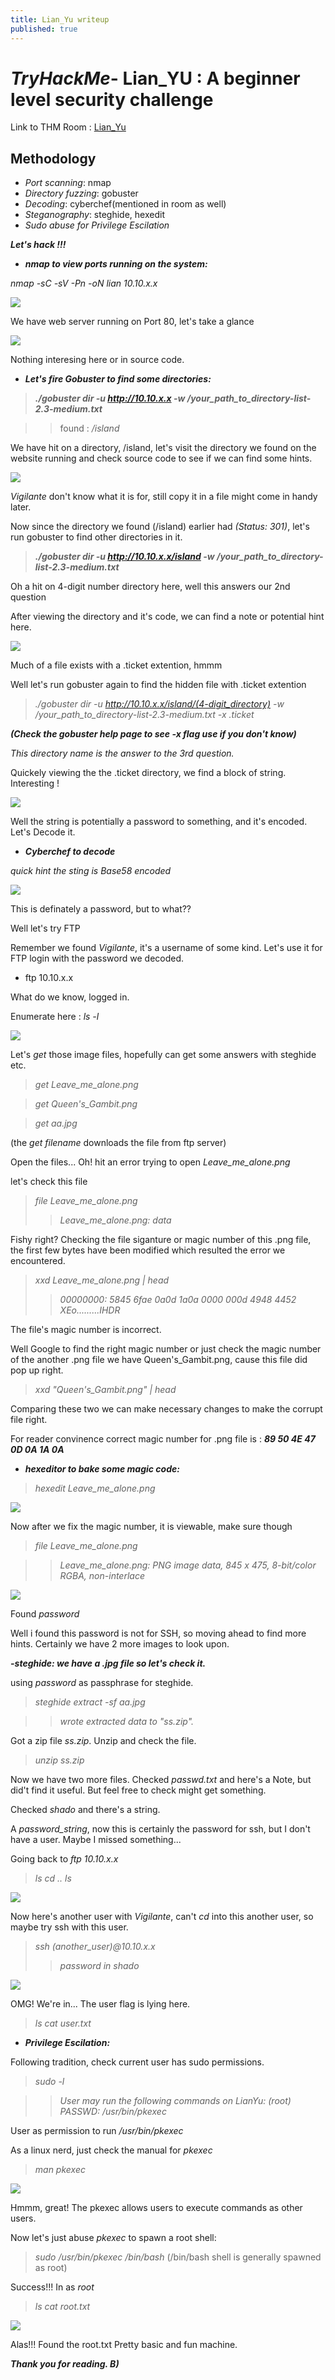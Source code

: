 ```yaml
---
title: Lian_Yu writeup
published: true
---
```


# ***TryHackMe***- Lian_YU : A beginner level security challenge

Link to THM Room : [Lian_Yu](https://tryhackme.com/room/lianyu)

## Methodology 
- *Port scanning*: nmap
- *Directory fuzzing*: gobuster
- *Decoding*: cyberchef(mentioned in room as well)
- *Steganography*: steghide, hexedit
- *Sudo abuse for Privilege Escilation* 

***Let's hack !!!***

- ***nmap to view ports running on the system:***

*nmap -sC -sV -Pn -oN lian 10.10.x.x*

<img src="/images/IMG_20200709_230746.JPG">

We have web server running on Port 80, let's take a glance

<img src="/images/welcome.png">

Nothing interesing here or in source code.

- ***Let's fire Gobuster to find some directories:***

> ***./gobuster dir -u http://10.10.x.x -w /your_path_to_directory-list-2.3-medium.txt***

>> found : */island*

We have hit on a directory, /island, let's visit the directory we found on the website running and check source code to see if we can find some hints.

<img src="/images/IMG_20200709_230106.JPG">

*Vigilante* don't know what it is for, still copy it in a file might come in handy later.

Now since the directory we found (/island) earlier had *(Status: 301)*, let's run gobuster to find other directories in it.

> ***./gobuster dir -u http://10.10.x.x/island -w /your_path_to_directory-list-2.3-medium.txt***

Oh a hit on 4-digit number directory here, well this answers our 2nd question

After viewing the directory and it's code, we can find a note or potential hint here.

<img src="/images/IMG_20200709_225839.JPG">

Much of a file exists with a .ticket extention, hmmm

Well let's run gobuster again to find the hidden file with .ticket extention

> *./gobuster dir -u http://10.10.x.x/island/(4-digit_directory) -w /your_path_to_directory-list-2.3-medium.txt -x .ticket*

***(Check the gobuster help page to see -x flag use if you don't know)***

*This directory name is the answer to the 3rd question.*

Quickely viewing the the .ticket directory, we find a block of string. Interesting !

<img src="/images/IMG_20200709_230404.JPG">

Well the string is potentially a password to something, and it's encoded.
Let's Decode it.

- ***Cyberchef to decode*** 

*quick hint the sting is Base58 encoded*

<img src="/images/IMG_20200709_225921.JPG">

This is definately a password, but to what??

Well let's try FTP

Remember we found *Vigilante*, it's a username of some kind.
Let's use it for FTP login with the password we decoded.
- ftp 10.10.x.x

What do we know, logged in.

Enumerate here : *ls -l*

<img src="/images/IMG_20200709_230953.JPG">

Let's *get* those image files, hopefully can get some answers with steghide etc.

> *get Leave_me_alone.png*

> *get Queen's_Gambit.png*

> *get aa.jpg*

(the *get* *filename* downloads the file from ftp server)

Open the files...
Oh! hit an error trying to open *Leave_me_alone.png*

let's check this file

> *file Leave_me_alone.png*
>> *Leave_me_alone.png: data*

Fishy right? Checking the file siganture or magic number of this .png file, the first few bytes have been modified which resulted the error we encountered.

> *xxd Leave_me_alone.png | head*
>> *00000000: 5845 6fae 0a0d 1a0a 0000 000d 4948 4452  XEo.........IHDR*

The file's magic number is incorrect.

Well Google to find the right magic number or just check the magic number of the another .png file we have Queen's_Gambit.png, cause this file did pop up right.

> *xxd "Queen's_Gambit.png" | head*

Comparing these two we can make necessary changes to make the corrupt file right.

For reader convinence correct magic number for .png file is : ***89 50 4E 47 0D 0A 1A 0A***

- ***hexeditor to bake some magic code:***

> *hexedit Leave_me_alone.png*

<img src="/images/IMG_20200709_230018.JPG">

Now after we fix the magic number, it is viewable, make sure though

> *file Leave_me_alone.png*

>> *Leave_me_alone.png: PNG image data, 845 x 475, 8-bit/color RGBA, non-interlace*

<img src="/images/IMG_20200709_230259.JPG"> 

Found *password*

Well i found this password is not for SSH, so moving ahead to find more hints.
Certainly we have 2 more images to look upon.

***-steghide: we have a .jpg file so let's check it.***

using *password* as passphrase for steghide.

> *steghide extract -sf aa.jpg*

>> *wrote extracted data to "ss.zip".*

Got a zip file *ss.zip*.
Unzip and check the file.

> *unzip ss.zip*

Now we have two more files.
Checked *passwd.txt* and here's a Note, but did't find it useful. But feel free to check might get something.

Checked *shado* and there's a string. 

A *password_string*, now this is certainly the password for ssh, but I don't have a user. Maybe I missed something...

Going back to *ftp 10.10.x.x*

> *ls*
> *cd ..*
> *ls*

<img src="/images/IMG_20200709_231124.JPG"> 

Now here's another user with *Vigilante*, can't *cd* into this another user, so maybe try ssh with this user.

> *ssh (another_user)@10.10.x.x*
>> *password in shado*

<img src="/images/IMG_20200709_230719.JPG"> 

OMG! We're in...
The user flag is lying here.

> *ls*
> *cat user.txt*

- ***Privilege Escilation:***

Following tradition, check current user has sudo permissions.

> *sudo -l*

>> *User <user> may run the following commands on LianYu:
      (root) PASSWD: /usr/bin/pkexec*

User as permission to run */usr/bin/pkexec*

As a linux nerd, just check the manual for *pkexec*

> *man pkexec*

<img src="/images/IMG_20200709_230212.JPG"> 

Hmmm, great! The pkexec allows users to execute commands as other users. 

Now let's just abuse *pkexec* to spawn a root shell:

> *sudo /usr/bin/pkexec /bin/bash*
(/bin/bash shell is generally spawned as root)

Success!!! In as *root*

> *ls*
> *cat root.txt*

<img src="/images/IMG_20200709_230839.JPG">

Alas!!! Found the root.txt 
Pretty basic and fun machine.

***Thank you for reading. B)***





